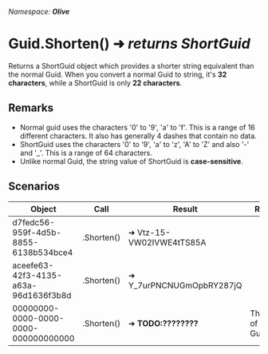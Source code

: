 *Namespace: **Olive***
# Guid.Shorten() ➜ *returns ShortGuid*
Returns a ShortGuid object which provides a shorter string equivalent than the normal Guid.
When you convert a normal Guid to string, it's **32 characters**, while a ShortGuid is only **22 characters**.

## Remarks
- Normal guid uses the characters '0' to '9', 'a' to 'f'. This is a range of 16 different characters. It also has generally 4 dashes that contain no data.
- ShortGuid uses the characters '0' to '9', 'a' to 'z', 'A' to 'Z' and also '-' and '_'. This is a range of 64 characters.
- Unlike normal Guid, the string value of ShortGuid is **case-sensitive**.

## Scenarios

|Object|Call|Result|Remarks|
|---|---|---|---|
| d7fedc56-959f-4d5b-8855-6138b534bce4 | .Shorten()  | ➜ Vtz-15-VW02IVWE4tTS85A | 
| aceefe63-42f3-4135-a63a-96d1636f3b8d | .Shorten()  | ➜ Y_7urPNCNUGmOpbRY287jQ | 
| 00000000-0000-0000-0000-000000000000 | .Shorten()  | ➜ **TODO:????????** | The value of Guid.Empty

